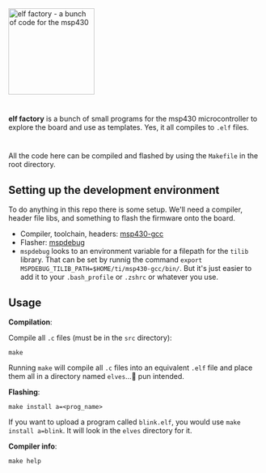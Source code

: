 <img src="elf.gif" height="170" alt="elf factory - a bunch of code for the msp430">  

#

**elf factory** is a bunch of small programs for the msp430 microcontroller to explore the board and use as templates. Yes, it all compiles to `.elf` files.

#

All the code here can be compiled and flashed by using the `Makefile` in the root directory.

## Setting up the development environment
To do anything in this repo there is some setup. We'll need a compiler, header file libs, and something to flash the firmware onto the board.

- Compiler, toolchain, headers: [msp430-gcc](https://www.ti.com/tool/MSP430-GCC-OPENSOURCE)
- Flasher: [mspdebug](https://github.com/dlbeer/mspdebug)
- `mspdebug` looks to an environment variable for a filepath for the `tilib` library. That can be set by runnig the command `export MSPDEBUG_TILIB_PATH=$HOME/ti/msp430-gcc/bin/`. But it's just easier to add it to your `.bash_profile` or `.zshrc` or whatever you use.


## Usage

**Compilation**:

Compile all `.c` files (must be in the `src` directory):
```
make
```
Running `make` will compile all `.c` files into an equivalent `.elf` file and place them all in a directory named `elves`...🧝 pun intended.

**Flashing**:
```
make install a=<prog_name>
```
If you want to upload a program called `blink.elf`, you would use `make install a=blink`. It will look in the `elves` directory for it.

**Compiler info**:
```
make help
```